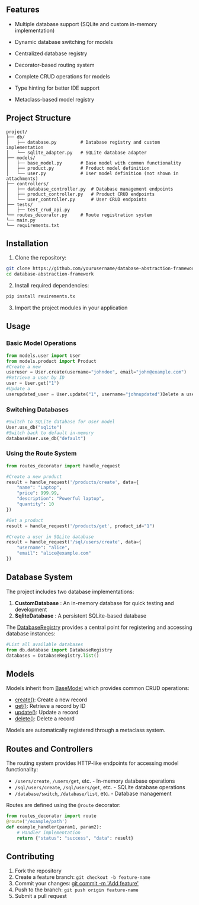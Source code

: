 
## Features

* Multiple database support (SQLite and custom in-memory implementation)
* Dynamic database switching for models

* Centralized database registry
* Decorator-based routing system

* Complete CRUD operations for models
* Type hinting for better IDE support

* Metaclass-based model registry





## Project Structure

```
project/
├── db/
│   ├── database.py         # Database registry and custom implementation
│   └── sqlite_adapter.py   # SQLite database adapter
├── models/
│   ├── base_model.py       # Base model with common functionality
│   ├── product.py          # Product model definition
│   └── user.py             # User model definition (not shown in attachments)
├── controllers/
│   ├── database_controller.py  # Database management endpoints
│   ├── product_controller.py   # Product CRUD endpoints
│   └── user_controller.py      # User CRUD endpoints
├── tests/
│   ├── test_crud_api.py  
└── routes_decorator.py     # Route registration system
└── main.py   
└── requirements.txt   
```



## Installation

1. Clone the repository:

```bash
git clone https://github.com/yourusername/database-abstraction-framework.git
cd database-abstraction-framework
```


2. Install required dependencies:

```bash
pip install reuirements.tx
```

3. Import the project modules in your application


## Usage

### Basic Model Operations

```python
from models.user import User
from models.product import Product
#Create a new 
useruser = User.create(username="johndoe", email="john@example.com")
#Retrieve a user by ID
user = User.get("1")
#Update a 
userupdated_user = User.update("1", username="johnupdated")Delete a userUser.delete("1")
```


### Switching Databases

```python
#Switch to SQLite database for User model
User.use_db("sqlite")
#Switch back to default in-memory 
databaseUser.use_db("default")
```



### Using the Route System

```python
from routes_decorator import handle_request

#Create a new product
result = handle_request('/products/create', data={
    "name": "Laptop",
    "price": 999.99,
    "description": "Powerful laptop",
    "quantity": 10
})

#Get a product
result = handle_request('/products/get', product_id="1")

#Create a user in SQLite database
result = handle_request('/sql/users/create', data={
    "username": "alice",
    "email": "alice@example.com"
})
```


## Database System

The project includes two database implementations:

1. **CustomDatabase** : An in-memory database for quick testing and development
2. **SqliteDatabase** : A persistent SQLite-based database

The [DatabaseRegistry](vscode-file://vscode-app/d:/Users/User/AppData/Local/Programs/Microsoft%20VS%20Code/resources/app/out/vs/code/electron-sandbox/workbench/workbench.html) provides a central point for registering and accessing database instances:

```python
#List all available databases
from db.database import DatabaseRegistry
databases = DatabaseRegistry.list()
```


## Models

Models inherit from [BaseModel](vscode-file://vscode-app/d:/Users/User/AppData/Local/Programs/Microsoft%20VS%20Code/resources/app/out/vs/code/electron-sandbox/workbench/workbench.html) which provides common CRUD operations:

* [create()](vscode-file://vscode-app/d:/Users/User/AppData/Local/Programs/Microsoft%20VS%20Code/resources/app/out/vs/code/electron-sandbox/workbench/workbench.html): Create a new record
* [get()](vscode-file://vscode-app/d:/Users/User/AppData/Local/Programs/Microsoft%20VS%20Code/resources/app/out/vs/code/electron-sandbox/workbench/workbench.html): Retrieve a record by ID
* [update()](vscode-file://vscode-app/d:/Users/User/AppData/Local/Programs/Microsoft%20VS%20Code/resources/app/out/vs/code/electron-sandbox/workbench/workbench.html): Update a record
* [delete()](vscode-file://vscode-app/d:/Users/User/AppData/Local/Programs/Microsoft%20VS%20Code/resources/app/out/vs/code/electron-sandbox/workbench/workbench.html): Delete a record

Models are automatically registered through a metaclass system.


## Routes and Controllers

The routing system provides HTTP-like endpoints for accessing model functionality:

* `/users/create`, `/users/get`, etc. - In-memory database operations
* `/sql/users/create`, `/sql/users/get`, etc. - SQLite database operations
* `/database/switch`, `/database/list`, etc. - Database management

Routes are defined using the `@route` decorator:

```python
from routes_decorator import route
@route('/example/path')
def example_handler(param1, param2):
    # Handler implementation
    return {"status": "success", "data": result}
```


## Contributing

1. Fork the repository
2. Create a feature branch: `git checkout -b feature-name`
3. Commit your changes: [git commit -m &#39;Add feature&#39;](vscode-file://vscode-app/d:/Users/User/AppData/Local/Programs/Microsoft%20VS%20Code/resources/app/out/vs/code/electron-sandbox/workbench/workbench.html)
4. Push to the branch: `git push origin feature-name`
5. Submit a pull request
